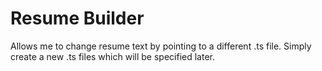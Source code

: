 # Resume Builder
Allows me to change resume text by pointing to a different .ts file. Simply create a new .ts files
which will be specified later.
